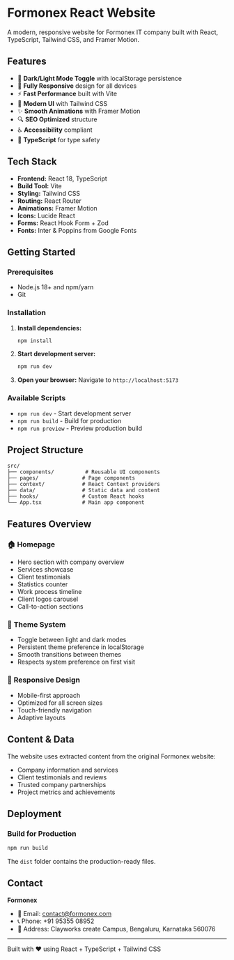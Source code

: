 # Formonex React Website

A modern, responsive website for Formonex IT company built with React, TypeScript, Tailwind CSS, and Framer Motion.

## Features

- 🌙 **Dark/Light Mode Toggle** with localStorage persistence
- 📱 **Fully Responsive** design for all devices
- ⚡ **Fast Performance** built with Vite
- 🎨 **Modern UI** with Tailwind CSS
- ✨ **Smooth Animations** with Framer Motion
- 🔍 **SEO Optimized** structure
- ♿ **Accessibility** compliant
- 🎯 **TypeScript** for type safety

## Tech Stack

- **Frontend:** React 18, TypeScript
- **Build Tool:** Vite
- **Styling:** Tailwind CSS
- **Routing:** React Router
- **Animations:** Framer Motion
- **Icons:** Lucide React
- **Forms:** React Hook Form + Zod
- **Fonts:** Inter & Poppins from Google Fonts

## Getting Started

### Prerequisites

- Node.js 18+ and npm/yarn
- Git

### Installation

1. **Install dependencies:**
   ```bash
   npm install
   ```

2. **Start development server:**
   ```bash
   npm run dev
   ```

3. **Open your browser:**
   Navigate to `http://localhost:5173`

### Available Scripts

- `npm run dev` - Start development server
- `npm run build` - Build for production
- `npm run preview` - Preview production build

## Project Structure

```
src/
├── components/          # Reusable UI components
├── pages/              # Page components
├── context/            # React Context providers
├── data/               # Static data and content
├── hooks/              # Custom React hooks
└── App.tsx             # Main app component
```

## Features Overview

### 🏠 **Homepage**
- Hero section with company overview
- Services showcase
- Client testimonials
- Statistics counter
- Work process timeline
- Client logos carousel
- Call-to-action sections

### 🌙 **Theme System**
- Toggle between light and dark modes
- Persistent theme preference in localStorage
- Smooth transitions between themes
- Respects system preference on first visit

### 📱 **Responsive Design**
- Mobile-first approach
- Optimized for all screen sizes
- Touch-friendly navigation
- Adaptive layouts

## Content & Data

The website uses extracted content from the original Formonex website:
- Company information and services
- Client testimonials and reviews
- Trusted company partnerships
- Project metrics and achievements

## Deployment

### Build for Production
```bash
npm run build
```

The `dist` folder contains the production-ready files.

## Contact

**Formonex**
- 📧 Email: contact@formonex.com
- 📞 Phone: +91 95355 08952
- 🏢 Address: Clayworks create Campus, Bengaluru, Karnataka 560076

---

Built with ❤️ using React + TypeScript + Tailwind CSS

